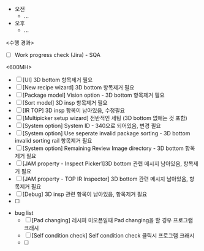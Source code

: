 - 오전
	- ...
- 오후
	- ...

<수행 경과>
- [ ] Work progress check (Jira) - SQA

<600MH>
- [ ] [UI] 3D bottom 항목제거 필요
- [ ] [New recipe wizard] 3D bottom 항목제거 필요
- [ ] [Package model] Vision option - 3D bottom 항목제거 필요
- [ ] [Sort model] 3D insp 항목제거 필요
- [ ] [IR TOP] 3D insp 항목이 남아있음, 수정필요
- [ ] [Multipicker setup wizard] 전반적인 세팅 (3D bottom 없애는 것 포함)
- [ ] [System option] System ID - 340으로 되어있음, 변경 필요
- [ ] [System option] Use seperate invalid package sorting - 3D bottom invalid sorting rail 항목제거 필요
- [ ] [System option] Remaining Review Image directory - 3D bottom 항목제거 필요
- [ ] [JAM property - Inspect Picker1]3D bottom 관련 메시지 남아있음, 항목제거 필요
- [ ] [JAM property - TOP IR Inspector] 3D bottom 관련 메시지 남아있음, 항목제거 필요
- [ ] [Debug] 3D insp 관련 항목이 남아있음, 항목제거 필요
- [ ] 

- bug list
	- [ ] [Pad changing] 레시피 미오픈일때 Pad changing을 할 경우 프로그램 크래시
	- [ ] [Self condition check] Self condition check 클릭시 프로그램 크래시
	- [ ] 